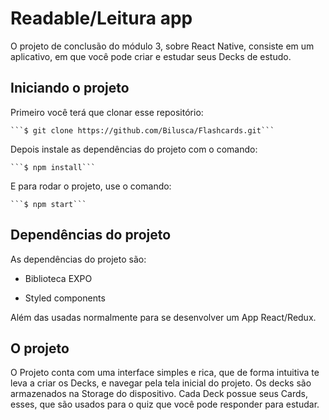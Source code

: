 # Readable/Leitura app

O projeto de conclusão do módulo 3, sobre React Native, consiste em um aplicativo, em que você pode criar e estudar seus Decks de estudo.

## Iniciando o projeto

Primeiro você terá que clonar esse repositório:

    ```$ git clone https://github.com/Bilusca/Flashcards.git```

Depois instale as dependências do projeto com o comando:

    ```$ npm install```

E para rodar o projeto, use o comando:

    ```$ npm start```

## Dependências do projeto

As dependências do projeto são:

- Biblioteca EXPO

- Styled components

Além das usadas normalmente para se desenvolver um App React/Redux.

## O projeto

O Projeto conta com uma interface simples e rica, que de forma intuitiva te leva a criar os Decks, e navegar pela tela inicial do projeto. Os decks são armazenados na Storage do dispositivo. Cada Deck possue seus Cards, esses, que são usados para o quiz que você pode responder para estudar.
